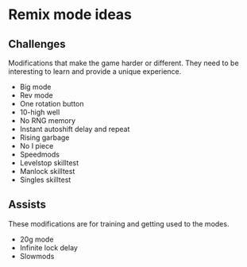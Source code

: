 # Remix mode ideas
## Challenges
Modifications that make the game harder or different. They need to be
interesting to learn and provide a unique experience.
 - Big mode
 - Rev mode
 - One rotation button
 - 10-high well
 - No RNG memory
 - Instant autoshift delay and repeat
 - Rising garbage
 - No I piece
 - Speedmods
 - Levelstop skilltest
 - Manlock skilltest
 - Singles skilltest
 
## Assists
These modifications are for training and getting used to the modes.
 - 20g mode
 - Infinite lock delay
 - Slowmods